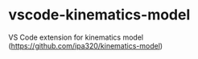 # vscode-kinematics-model
VS Code extension for kinematics model (https://github.com/ipa320/kinematics-model)
